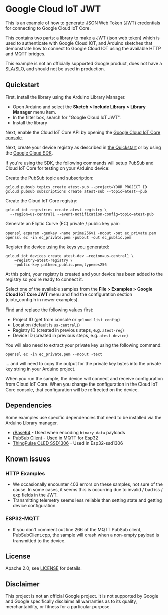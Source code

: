 # Google Cloud IoT JWT

This is an example of how to generate JSON Web Token (JWT) credentials for
connecting to Google Cloud IoT Core.

This contains two parts: a library to make a JWT (json web token) which is used
to authenticate with Google Cloud IOT, and Arduino sketches that demonstrate
how to connect to Google Cloud IOT using the available HTTP and MQTT bridges.

This example is not an officially supported Google product, does not have a
SLA/SLO, and should not be used in production.

## Quickstart

First, install the library using the Arduino Library Manager.
* Open Arduino and select the **Sketch > Include Library > Library Manager**
menu item.
* In the filter box, search for "Google Cloud IoT JWT".
* Install the library

Next, enable the Cloud IoT Core API by opening the [Google Cloud IoT Core console](https://console.cloud.google.com/iot/).

Next, create your device registry as described in [the Quickstart](https://cloud.google.com/iot/docs/quickstart)
or by using the [Google Cloud SDK](https://cloud.google.com/sdk).

If you're using the SDK, the following commands will setup PubSub and Cloud IoT
Core for testing on your Arduino device:

Create the PubSub topic and subscription:

    gcloud pubsub topics create atest-pub --project=YOUR_PROJECT_ID
    gcloud pubsub subscriptions create atest-sub --topic=atest--pub

Create the Cloud IoT Core registry:

    gcloud iot registries create atest-registry \
      --region=us-central1 --event-notification-config=topic=atest-pub

Generate an Eliptic Curve (EC) private / public key pair:

    openssl ecparam -genkey -name prime256v1 -noout -out ec_private.pem
    openssl ec -in ec_private.pem -pubout -out ec_public.pem

Register the device using the keys you generated:

    gcloud iot devices create atest-dev —region=us-central1 \
        —registry=atest-registry \
        —public-key path=ec_public.pem,type=es256

At this point, your registry is created and your device has been added to the
registry so you're ready to connect it.

Select one of the available samples from the **File > Examples > Google Cloud IoT Core JWT**
menu and find the configuration section (ciotc_config.h in newer examples).

Find and replace the following values first:
* Project ID (get from console or `gcloud list config`)
* Location (default is `us-central1`)
* Registry ID (created in previous steps, e.g. `atest-reg`)
* Device ID (created in previous steps, e.g. `atest-device`)

You will also need to extract your private key using the following command:

    openssl ec -in ec_private.pem --noout -text

... and will need to copy the output for the private key bytes into the private
key string in your Arduino project.

When you run the sample, the device will connect and receive configuration
from Cloud IoT Core. When you change the configuration in the Cloud IoT Core
console, that configuration will be reflrected on the device.

## Dependencies
Some examples use specific dependencies that need to be installed via the Arduino Library manager.

* [rBase64](https://github.com/boseji/rBASE64) - Used when encoding `binary_data` payloads
* [PubSub Client](https://github.com/knolleary/pubsubclient) - Used in MQTT for Esp32
* [ThingPulse OLED SSD1306](https://github.com/ThingPulse/esp8266-oled-ssd1306) - Used in Esp32-ssd1306

## Known issues

### HTTP Examples
* We occasionally encounter 403 errors on these samples, not sure of the cause.
  In some cases, it seems this is occurring due to invalid / bad iss / exp fields
  in the JWT.
* Transmitting telemetry seems less reliable than setting state and getting
  device configuration.


### ESP32-MQTT
* If you don't comment out line 266 of the MQTT PubSub client, PubSubClient.cpp,
the sample will crash when a non-empty payload is transmitted to the device.


## License

Apache 2.0; see [LICENSE](LICENSE) for details.

## Disclaimer

This project is not an official Google project. It is not supported by Google
and Google specifically disclaims all warranties as to its quality,
merchantability, or fitness for a particular purpose.
